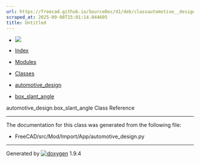 ```yaml
---
url: https://freecad.github.io/SourceDoc/d1/deb/classautomotive__design_1_1box__slant__angle.html
scraped_at: 2025-09-08T15:01:14.044605
title: Untitled
---
```


  * [ ![](https://www.freecad.org/svg/logo-freecad.svg) ](https://freecadweb.org "FreeCAD")
  * [Index](../../index.html "Index")
  * [Modules](../../modules.html "Modules list")
  * [Classes](../../annotated.html "Annotated list")

  * [automotive_design](../../d4/ddf/namespaceautomotive__design.html)
  * [box_slant_angle](../../d1/deb/classautomotive__design_1_1box__slant__angle.html)

automotive_design.box_slant_angle Class Reference

* * *

The documentation for this class was generated from the following file:

  * FreeCAD/src/Mod/Import/App/automotive_design.py

* * *

Generated by
[![doxygen](../../doxygen.svg)](https://www.doxygen.org/index.html) 1.9.4


